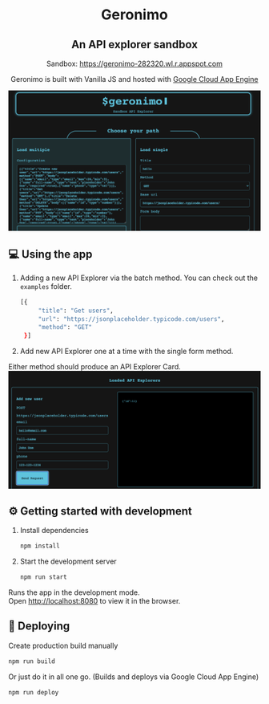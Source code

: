 <h1 align="center">Geronimo</h1>
<h2 align="center">An API explorer sandbox</h2>
<p align="center">
  Sandbox: <a href="https://geronimo-282320.wl.r.appspot.com" target="_blank">https://geronimo-282320.wl.r.appspot.com</a>
</p>
<p align="center">
Geronimo is built with Vanilla JS and hosted with <a href="https://cloud.google.com/appengine" target="_blank">Google Cloud App Engine</a>
</p>
<img src="https://github.com/pattishin/geronimo/blob/master/src/images/geronimo1.png?raw=true" />

## 💻 Using the app

1. Adding a new API Explorer via the batch method. You can check out the `examples` folder.
   ```sh
   [{
		"title": "Get users",
		"url": "https://jsonplaceholder.typicode.com/users",
		"method": "GET"
	}]
   ```

2. Add new API Explorer one at a time with the single form  method.

Either method should produce an API Explorer Card.
<img src="https://github.com/pattishin/geronimo/blob/master/src/images/geronimo2.png?raw=true" />

## ⚙️  Getting started with development

1. Install dependencies

   ```sh
   npm install
   ```

2. Start the development server

   ```sh
   npm run start
   ```
  Runs the app in the development mode.<br />
  Open [http://localhost:8080](http://localhost:8080) to view it in the browser.

## 🚀 Deploying

Create production build manually

   ```sh
   npm run build
   ```

Or just do it in all one go. (Builds and deploys via Google Cloud App Engine)

   ```sh
   npm run deploy
   ```
